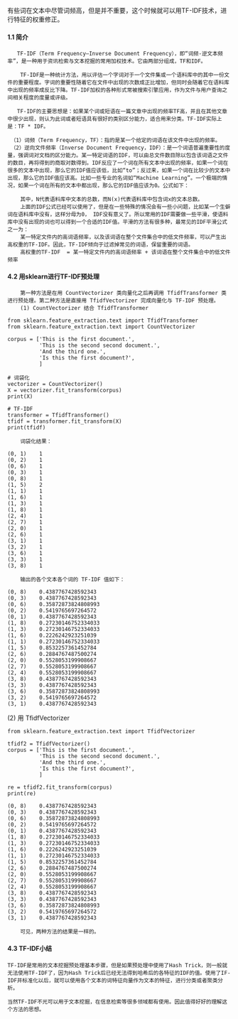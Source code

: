 有些词在文本中尽管词频高，但是并不重要，这个时候就可以用TF-IDF技术，进行特征的权重修正。

#### 1.1 简介
       TF-IDF（Term Frequency–Inverse Document Frequency），即“词频-逆文本频率”，是一种用于资讯检索与文本挖掘的常用加权技术。它由两部分组成，TF和IDF。

		TF-IDF是一种统计方法，用以评估一个字词对于一个文件集或一个语料库中的其中一份文件的重要程度。字词的重要性随着它在文件中出现的次数成正比增加，但同时会随着它在语料库中出现的频率成反比下降。TF-IDF加权的各种形式常被搜索引擎应用，作为文件与用户查询之间相关程度的度量或评级。

       TF-IDF的主要思想是：如果某个词或短语在一篇文章中出现的频率TF高，并且在其他文章中很少出现，则认为此词或者短语具有很好的类别区分能力，适合用来分类。TF-IDF实际上是：TF * IDF。

     （1）词频（Term Frequency，TF）：指的是某一个给定的词语在该文件中出现的频率。
     （2）逆向文件频率（Inverse Document Frequency，IDF）：是一个词语普遍重要性的度量，强调词对文档的区分能力。某一特定词语的IDF，可以由总文件数目除以包含该词语之文件的数目，再将得到的商取对数得到。IDF反应了一个词在所有文本中出现的频率，如果一个词在很多的文本中出现，那么它的IDF值应该低，比如“to”；反过来，如果一个词在比较少的文本中出现，那么它的IDF值应该高。比如一些专业的名词如“Machine Learning”。一个极端的情况，如果一个词在所有的文本中都出现，那么它的IDF值应该为0。公式如下：

		其中，N代表语料库中文本的总数，而N(x)代表语料库中包含词x的文本总数。
		上面的IDF公式已经可以使用了，但是在一些特殊的情况会有一些小问题，比如某一个生僻词在语料库中没有，这样分母为0， IDF没有意义了。所以常用的IDF需要做一些平滑，使语料库中没有出现的词也可以得到一个合适的IDF值。平滑的方法有很多种，最常见的IDF平滑公式之一为：
		某一特定文件内的高词语频率，以及该词语在整个文件集合中的低文件频率，可以产生出高权重的TF-IDF。因此，TF-IDF倾向于过滤掉常见的词语，保留重要的词语。
		高权重的TF-IDF  = 某一特定文件内的高词语频率 + 该词语在整个文件集合中的低文件频率
#### 4.2 用sklearn进行TF-IDF预处理
		第一种方法是在用 CountVectorizer 类向量化之后再调用 TfidfTransformer 类进行预处理。第二种方法是直接用 TfidfVectorizer 完成向量化与 TF-IDF 预处理。
		(1) CountVectorizer 结合 TfidfTransformer
```
from sklearn.feature_extraction.text import TfidfTransformer
from sklearn.feature_extraction.text import CountVectorizer
 
corpus = ['This is the first document.',
          'This is the second second document.',
          'And the third one.',
          'Is this the first document?',
          ]
          
# 词袋化
vectorizer = CountVectorizer()
X = vectorizer.fit_transform(corpus)
print(X)
 
# TF-IDF
transformer = TfidfTransformer()
tfidf = transformer.fit_transform(X)
print(tfidf)
```
		词袋化结果：

```
(0, 1)    1
(0, 2)    1
(0, 6)    1
(0, 3)    1
(0, 8)    1
(1, 5)    2
(1, 1)    1
(1, 6)    1
(1, 3)    1
(1, 8)    1
(2, 4)    1
(2, 7)    1
(2, 0)    1
(2, 6)    1
(3, 1)    1
(3, 2)    1
(3, 6)    1
(3, 3)    1
(3, 8)    1
```

		输出的各个文本各个词的 TF-IDF 值如下：

```
(0, 8)    0.4387767428592343
(0, 3)    0.4387767428592343
(0, 6)    0.35872873824808993
(0, 2)    0.5419765697264572
(0, 1)    0.4387767428592343
(1, 8)    0.27230146752334033
(1, 3)    0.27230146752334033
(1, 6)    0.2226242923251039
(1, 1)    0.27230146752334033
(1, 5)    0.8532257361452784
(2, 6)    0.2884767487500274
(2, 0)    0.5528053199908667
(2, 7)    0.5528053199908667
(2, 4)    0.5528053199908667
(3, 8)    0.4387767428592343
(3, 3)    0.4387767428592343
(3, 6)    0.35872873824808993
(3, 2)    0.5419765697264572
(3, 1)    0.4387767428592343
```
 
(2) 用 TfidfVectorizer
```
from sklearn.feature_extraction.text import TfidfVectorizer
 
tfidf2 = TfidfVectorizer()
corpus = ['This is the first document.',
          'This is the second second document.',
          'And the third one.',
          'Is this the first document?',
          ]
 
re = tfidf2.fit_transform(corpus)
print(re)
```

```
(0, 8)    0.4387767428592343
(0, 3)    0.4387767428592343
(0, 6)    0.35872873824808993
(0, 2)    0.5419765697264572
(0, 1)    0.4387767428592343
(1, 8)    0.27230146752334033
(1, 3)    0.27230146752334033
(1, 6)    0.2226242923251039
(1, 1)    0.27230146752334033
(1, 5)    0.8532257361452784
(2, 6)    0.2884767487500274
(2, 0)    0.5528053199908667
(2, 7)    0.5528053199908667
(2, 4)    0.5528053199908667
(3, 8)    0.4387767428592343
(3, 3)    0.4387767428592343
(3, 6)    0.35872873824808993
(3, 2)    0.5419765697264572
(3, 1)    0.4387767428592343
```
  
		可见，两种方法的结果是一样的。

#### 4.3 TF-IDF小结
	TF-IDF是常用的文本挖掘预处理基本步骤，但是如果预处理中使用了Hash Trick，则一般就无法使用TF-IDF了，因为Hash Trick后已经无法得到哈希后的各特征的IDF的值。使用了IF-IDF并标准化以后，就可以使用各个文本的词特征向量作为文本的特征，进行分类或者聚类分析。

	当然TF-IDF不光可以用于文本挖掘，在信息检索等很多领域都有使用。因此值得好好的理解这个方法的思想。